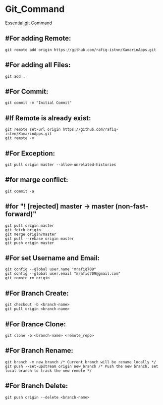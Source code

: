 # Git_Command
Essential git Command

#For adding Remote:
---------------------
    git remote add origin https://github.com/rafiq-istvn/XamarinApps.git

#For adding all Files:
----------------------
    git add .

#For Commit:
----------------------
    git commit -m "Initial Commit"

#If Remote is already exist:
-------------------------------
    git remote set-url origin https://github.com/rafiq-istvn/XamarinApps.git
    git remote -v

#For Exception:
------------------
    git pull origin master --allow-unrelated-histories

#for marge conflict:
------------------------
    git commit -a

#for  "! [rejected]        master -> master (non-fast-forward)"
--------------------------------------------------------------------
    git pull origin master
    git fetch origin
    git merge origin/master
    git pull --rebase origin master
    git push origin master
    
#For set Username and Email:
-----------------------------
    git config --global user.name "mrafiq709"
    git config --global user.email "mrafiq709@gmail.com"
    git remote rm origin

#For Branch Create:
--------------------
    git checkout -b <branch-name>
    git pull origin <branch-name>
    
#For Brance Clone:
--------------------
    git clone -b <branch-name> <remote_repo>

#For Branch Rename:
------------------------------
    git branch -m new_branch /* Current branch will be rename locally */
    git push --set-upstream origin new_branch /* Push the new branch, set local branch to track the new remote */

#For Branch Delete:
-------------------------
    git push origin --delete <branch-name>

